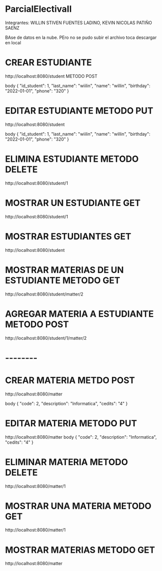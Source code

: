 # ParcialElectivaII

Integrantes: WILLIN STIVEN FUENTES LADINO, KEVIN NICOLAS PATIÑO SAENZ

BAse de datos en la nube. PEro no se pudo subir el archivo toca descargar en local



# CREAR ESTUDIANTE
http://localhost:8080/student METODO POST

body
{
    "id_student": 1,
    "last_name": "wiilin",
    "name": "willin",
    "birthday": "2022-01-01",
    "phone": "320"
}

# EDITAR ESTUDIANTE METODO PUT
http://localhost:8080/student

body
{
    "id_student": 1,
    "last_name": "wiilin",
    "name": "willin",
    "birthday": "2022-01-01",
    "phone": "320"
}

# ELIMINA ESTUDIANTE METODO DELETE
http://localhost:8080/student/1

# MOSTRAR UN ESTUDIANTE GET 
http://localhost:8080/student/1

# MOSTRAR ESTUDIANTES GET 
http://localhost:8080/student

# MOSTRAR MATERIAS DE UN ESTUDIANTE  METODO GET
http://localhost:8080/student/matter/2

# AGREGAR MATERIA A ESTUDIANTE METODO POST
http://localhost:8080/student/1/matter/2

# --------

# CREAR MATERIA METDO POST
http://localhost:8080/matter

body
{
    "code": 2,
    "description": "Informatica",
    "cedits": "4"
}

# EDITAR MATERIA METODO PUT
http://localhost:8080/matter
body
{
    "code": 2,
    "description": "Informatica",
    "cedits": "4"
}

# ELIMINAR MATERIA METODO DELETE
http://localhost:8080/matter/1

# MOSTRAR UNA MATERIA METODO GET
http://localhost:8080/matter/1

# MOSTRAR MATERIAS METODO GET
http://localhost:8080/matter


